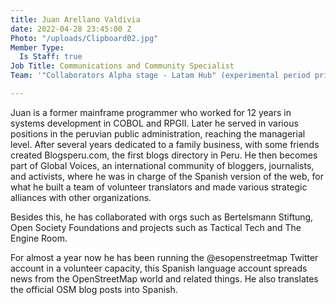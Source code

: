 ```yaml
---
title: Juan Arellano Valdivia
date: 2022-04-28 23:45:00 Z
Photo: "/uploads/Clipboard02.jpg"
Member Type:
  Is Staff: true
Job Title: Communications and Community Specialist
Team: '"Collaborators Alpha stage - Latam Hub" (experimental period prior to the creation of HOT Hub in Latin America)'

---
```


Juan is a former mainframe programmer who worked for 12 years in systems development in COBOL and RPGII. Later he served in various positions in the peruvian public administration, reaching the managerial level. After several years dedicated to a family business, with some friends created Blogsperu.com, the first blogs directory in Peru. He then becomes part of Global Voices, an international community of bloggers, journalists, and activists, where he was in charge of the Spanish version of the web, for what he built a team of volunteer translators and made various strategic alliances with other organizations. 

Besides this, he has collaborated with orgs such as Bertelsmann Stiftung, Open Society Foundations and projects such as Tactical Tech and The Engine Room. 

For almost a year now he has been running the @esopenstreetmap Twitter account in a volunteer capacity, this Spanish language account spreads news from the OpenStreetMap world and related things. He also translates the official OSM blog posts into Spanish.
